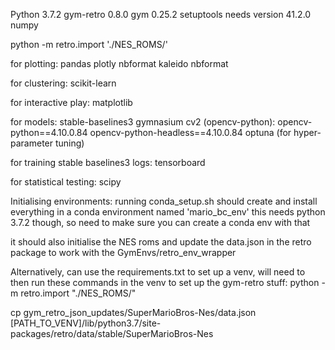 Python 3.7.2
gym-retro 0.8.0
gym 0.25.2
setuptools needs version 41.2.0
numpy

python -m retro.import './NES_ROMS/'

for plotting:
pandas
plotly
nbformat
kaleido
nbformat

for clustering:
scikit-learn


for interactive play:
matplotlib


for models:
stable-baselines3
gymnasium
cv2 (opencv-python):
    opencv-python==4.10.0.84
    opencv-python-headless==4.10.0.84
optuna (for hyper-parameter tuning)

for training stable baselines3 logs:
tensorboard


for statistical testing:
scipy


Initialising environments:
running conda_setup.sh should create and install everything in a conda environment named 'mario_bc_env'
this needs python 3.7.2 though, so need to make sure you can create a conda env with that

it should also initialise the NES roms and update the data.json in the retro package to work with the GymEnvs/retro_env_wrapper

Alternatively, can use the requirements.txt to set up a venv, will need to then run these commands in the venv to set up the gym-retro stuff:
python -m retro.import "./NES_ROMS/"

cp gym_retro_json_updates/SuperMarioBros-Nes/data.json [PATH_TO_VENV]/lib/python3.7/site-packages/retro/data/stable/SuperMarioBros-Nes
